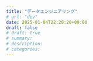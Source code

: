 ```yaml
---
title: "データエンジニアリング"
# url: "dev"
date: 2025-01-04T22:20:20+09:00
draft: false
# draft: true
# summary: 
# description: 
# categories: 
---
```

